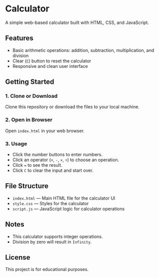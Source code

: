 # Calculator

A simple web-based calculator built with HTML, CSS, and JavaScript.

## Features

- Basic arithmetic operations: addition, subtraction, multiplication, and division
- Clear (`C`) button to reset the calculator
- Responsive and clean user interface

## Getting Started

### 1. Clone or Download

Clone this repository or download the files to your local machine.

### 2. Open in Browser

Open `index.html` in your web browser.

### 3. Usage

- Click the number buttons to enter numbers.
- Click an operator (`+`, `-`, `×`, `÷`) to choose an operation.
- Click `=` to see the result.
- Click `C` to clear the input and start over.

## File Structure

- `index.html` — Main HTML file for the calculator UI
- `style.css` — Styles for the calculator
- `script.js` — JavaScript logic for calculator operations

## Notes

- This calculator supports integer operations.
- Division by zero will result in `Infinity`.

## License

This project is for educational purposes.
